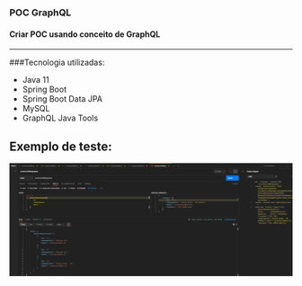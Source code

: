 ### POC GraphQL
#### Criar POC usando conceito de GraphQL

----

###Tecnologia utilizadas:
* Java 11
* Spring Boot
* Spring Boot Data JPA
* MySQL
* GraphQL Java Tools


## Exemplo de teste:

![alt imagem mostranto teste](POC.png "exemplo de testes")